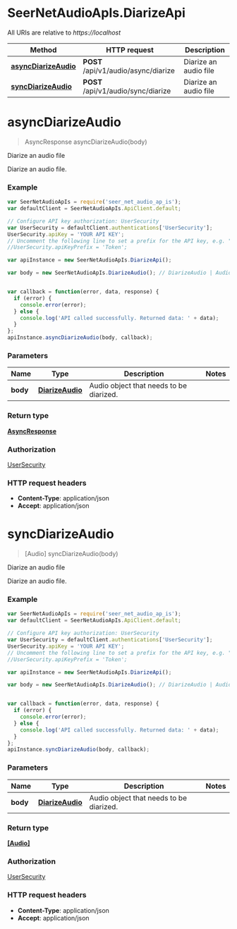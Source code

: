 # SeerNetAudioApIs.DiarizeApi

All URIs are relative to *https://localhost*

Method | HTTP request | Description
------------- | ------------- | -------------
[**asyncDiarizeAudio**](DiarizeApi.md#asyncDiarizeAudio) | **POST** /api/v1/audio/async/diarize | Diarize an audio file
[**syncDiarizeAudio**](DiarizeApi.md#syncDiarizeAudio) | **POST** /api/v1/audio/sync/diarize | Diarize an audio file


<a name="asyncDiarizeAudio"></a>
# **asyncDiarizeAudio**
> AsyncResponse asyncDiarizeAudio(body)

Diarize an audio file

Diarize an audio file.

### Example
```javascript
var SeerNetAudioApIs = require('seer_net_audio_ap_is');
var defaultClient = SeerNetAudioApIs.ApiClient.default;

// Configure API key authorization: UserSecurity
var UserSecurity = defaultClient.authentications['UserSecurity'];
UserSecurity.apiKey = 'YOUR API KEY';
// Uncomment the following line to set a prefix for the API key, e.g. "Token" (defaults to null)
//UserSecurity.apiKeyPrefix = 'Token';

var apiInstance = new SeerNetAudioApIs.DiarizeApi();

var body = new SeerNetAudioApIs.DiarizeAudio(); // DiarizeAudio | Audio object that needs to be diarized.


var callback = function(error, data, response) {
  if (error) {
    console.error(error);
  } else {
    console.log('API called successfully. Returned data: ' + data);
  }
};
apiInstance.asyncDiarizeAudio(body, callback);
```

### Parameters

Name | Type | Description  | Notes
------------- | ------------- | ------------- | -------------
 **body** | [**DiarizeAudio**](DiarizeAudio.md)| Audio object that needs to be diarized. | 

### Return type

[**AsyncResponse**](AsyncResponse.md)

### Authorization

[UserSecurity](../README.md#UserSecurity)

### HTTP request headers

 - **Content-Type**: application/json
 - **Accept**: application/json

<a name="syncDiarizeAudio"></a>
# **syncDiarizeAudio**
> [Audio] syncDiarizeAudio(body)

Diarize an audio file

Diarize an audio file.

### Example
```javascript
var SeerNetAudioApIs = require('seer_net_audio_ap_is');
var defaultClient = SeerNetAudioApIs.ApiClient.default;

// Configure API key authorization: UserSecurity
var UserSecurity = defaultClient.authentications['UserSecurity'];
UserSecurity.apiKey = 'YOUR API KEY';
// Uncomment the following line to set a prefix for the API key, e.g. "Token" (defaults to null)
//UserSecurity.apiKeyPrefix = 'Token';

var apiInstance = new SeerNetAudioApIs.DiarizeApi();

var body = new SeerNetAudioApIs.DiarizeAudio(); // DiarizeAudio | Audio object that needs to be diarized.


var callback = function(error, data, response) {
  if (error) {
    console.error(error);
  } else {
    console.log('API called successfully. Returned data: ' + data);
  }
};
apiInstance.syncDiarizeAudio(body, callback);
```

### Parameters

Name | Type | Description  | Notes
------------- | ------------- | ------------- | -------------
 **body** | [**DiarizeAudio**](DiarizeAudio.md)| Audio object that needs to be diarized. | 

### Return type

[**[Audio]**](Audio.md)

### Authorization

[UserSecurity](../README.md#UserSecurity)

### HTTP request headers

 - **Content-Type**: application/json
 - **Accept**: application/json

